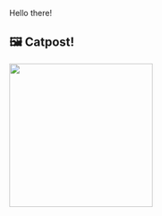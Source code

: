 Hello there!



## 🖼️ Catpost!

<sub>
    <img src="https://cdn2.thecatapi.com/images/7d9.jpg" height="256">
</sub>

